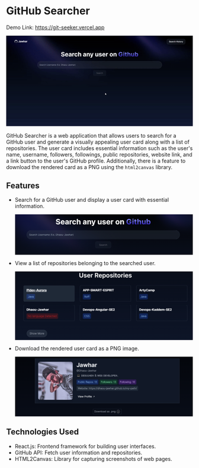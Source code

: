 # GitHub Searcher
Demo Link: https://git-seeker.vercel.app

<div style="text-align: center;">
<a href="https://git-seeker.vercel.app" >
    <img src="https://github.com/Dhaou-Jawhar/GitSeeker/blob/master/public/Readme/demo.gif" alt="Logo" />
  </a>
</div>
  
GitHub Searcher is a web application that allows users to search for a GitHub user and generate a visually appealing user card along with a list of repositories. The user card includes essential information such as the user's name, username, followers, followings, public repositories, website link, and a link button to the user's GitHub profile. Additionally, there is a feature to download the rendered card as a PNG using the `html2canvas` library.

## Features

- Search for a GitHub user and display a user card with essential information.

  <a href="https://git-seeker.vercel.app">
    <img src="https://github.com/Dhaou-Jawhar/GitSeeker/blob/master/public/Readme/Search.png" alt="Logo" align="center" />
  </a>

- View a list of repositories belonging to the searched user.

  <a href="https://git-seeker.vercel.app">
    <img src="https://github.com/Dhaou-Jawhar/GitSeeker/blob/master/public/Readme/Repo.png" alt="Logo" align="center" />
  </a>

- Download the rendered user card as a PNG image.

  <a href="https://git-seeker.vercel.app">
    <img src="https://github.com/Dhaou-Jawhar/GitSeeker/blob/master/public/Readme/screenshot.png" alt="Logo" align="center" />
  </a>

## Technologies Used

- React.js: Frontend framework for building user interfaces.
- GitHub API: Fetch user information and repositories.
- HTML2Canvas: Library for capturing screenshots of web pages.
